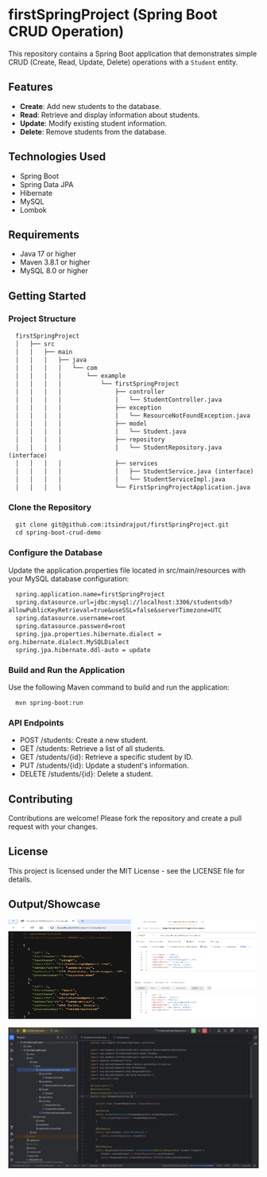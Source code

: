 # firstSpringProject (Spring Boot CRUD Operation)

This repository contains a Spring Boot application that demonstrates simple CRUD (Create, Read, Update, Delete) operations with a `Student` entity.

## Features

- **Create**: Add new students to the database.
- **Read**: Retrieve and display information about students.
- **Update**: Modify existing student information.
- **Delete**: Remove students from the database.

## Technologies Used

- Spring Boot
- Spring Data JPA
- Hibernate
- MySQL
- Lombok

## Requirements

- Java 17 or higher
- Maven 3.8.1 or higher
- MySQL 8.0 or higher

## Getting Started

### Project Structure

```
  firstSpringProject
  │   ├── src
  │   │   ├── main
  │   │   │   ├── java
  │   │   │   │   └── com
  │   │   │   │       └── example
  │   │   │   │           └── firstSpringProject
  │   │   │   │               ├── controller
  │   │   │   │               │   └── StudentController.java
  │   │   │   │               ├── exception
  │   │   │   │               │   └── ResourceNotFoundException.java
  │   │   │   │               ├── model
  │   │   │   │               │   └── Student.java
  │   │   │   │               ├── repository
  │   │   │   │               │   └── StudentRepository.java (interface)
  │   │   │   │               ├── services
  │   │   │   │               │   ├── StudentService.java (interface)
  │   │   │   │               │   └── StudentServiceImpl.java
  │   │   │   │               └── FirstSpringProjectApplication.java
```

### Clone the Repository

```
  git clone git@github.com:itsindrajput/firstSpringProject.git
  cd spring-boot-crud-demo
```

### Configure the Database

Update the application.properties file located in src/main/resources with your MySQL database configuration:

```
  spring.application.name=firstSpringProject
  spring.datasource.url=jdbc:mysql://localhost:3306/studentsdb?allowPublicKeyRetrieval=true&useSSL=false&serverTimezone=UTC
  spring.datasource.username=root
  spring.datasource.password=root
  spring.jpa.properties.hibernate.dialect = org.hibernate.dialect.MySQLDialect
  spring.jpa.hibernate.ddl-auto = update
```

### Build and Run the Application

Use the following Maven command to build and run the application:

```
  mvn spring-boot:run
```

### API Endpoints

- POST /students: Create a new student.
- GET /students: Retrieve a list of all students.
- GET /students/{id}: Retrieve a specific student by ID.
- PUT /students/{id}: Update a student's information.
- DELETE /students/{id}: Delete a student.

## Contributing

Contributions are welcome! Please fork the repository and create a pull request with your changes.

## License

This project is licensed under the MIT License - see the LICENSE file for details.

## Output/Showcase

<p float="left">
  <img src="./images/localHost.png" width="49%" height="200"/>
  <img src="./images/postman.png" width="49%" height="200" /> 
</p>
<p> <img src="./images/Code.png" /></p>
